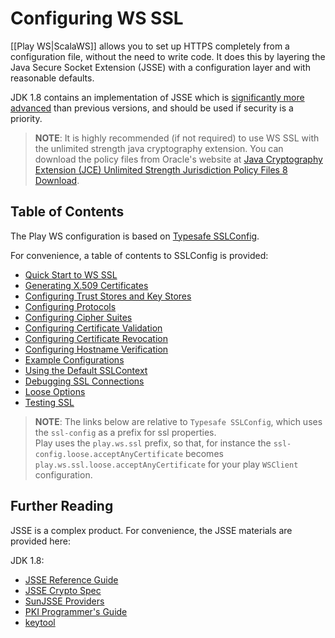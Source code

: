 <!--- Copyright (C) 2009-2018 Lightbend Inc. <https://www.lightbend.com> -->
# Configuring WS SSL

[[Play WS|ScalaWS]] allows you to set up HTTPS completely from a configuration file, without the need to write code.  It does this by layering the Java Secure Socket Extension (JSSE) with a configuration layer and with reasonable defaults.

JDK 1.8 contains an implementation of JSSE which is [significantly more advanced](https://docs.oracle.com/javase/8/docs/technotes/guides/security/enhancements-8.html) than previous versions, and should be used if security is a priority.

> **NOTE**: It is highly recommended (if not required) to use WS SSL with the
unlimited strength java cryptography extension.  You can download the policy files from Oracle's website at [Java Cryptography Extension (JCE) Unlimited Strength Jurisdiction Policy Files 8 Download](https://www.oracle.com/technetwork/java/javase/downloads/jce8-download-2133166.html).

## Table of Contents

The Play WS configuration is based on [Typesafe SSLConfig](https://lightbend.github.io/ssl-config).  

For convenience, a table of contents to SSLConfig is provided:

- [Quick Start to WS SSL](https://lightbend.github.io/ssl-config/WSQuickStart.html)
- [Generating X.509 Certificates](https://lightbend.github.io/ssl-config/CertificateGeneration.html)
- [Configuring Trust Stores and Key Stores](https://lightbend.github.io/ssl-config/KeyStores.html)
- [Configuring Protocols](https://lightbend.github.io/ssl-config/Protocols.html)
- [Configuring Cipher Suites](https://lightbend.github.io/ssl-config/CipherSuites.html)
- [Configuring Certificate Validation](https://lightbend.github.io/ssl-config/CertificateValidation.html)
- [Configuring Certificate Revocation](https://lightbend.github.io/ssl-config/CertificateRevocation.html)
- [Configuring Hostname Verification](https://lightbend.github.io/ssl-config/HostnameVerification.html)
- [Example Configurations](https://lightbend.github.io/ssl-config/ExampleSSLConfig.html)
- [Using the Default SSLContext](https://lightbend.github.io/ssl-config/DefaultContext.html)
- [Debugging SSL Connections](https://lightbend.github.io/ssl-config/DebuggingSSL.html)
- [Loose Options](https://lightbend.github.io/ssl-config/LooseSSL.html)
- [Testing SSL](https://lightbend.github.io/ssl-config/TestingSSL.html)

> **NOTE**: The links below are relative to `Typesafe SSLConfig`, which uses the `ssl-config` as a prefix for ssl properties.<br>
> Play uses the `play.ws.ssl` prefix, so that, for instance the `ssl-config.loose.acceptAnyCertificate` becomes `play.ws.ssl.loose.acceptAnyCertificate` for your play `WSClient` configuration.

## Further Reading

JSSE is a complex product.  For convenience, the JSSE materials are provided here:

JDK 1.8:

* [JSSE Reference Guide](https://docs.oracle.com/javase/8/docs/technotes/guides/security/jsse/JSSERefGuide.html)
* [JSSE Crypto Spec](https://docs.oracle.com/javase/8/docs/technotes/guides/security/crypto/CryptoSpec.html#SSLTLS)
* [SunJSSE Providers](https://docs.oracle.com/javase/8/docs/technotes/guides/security/SunProviders.html#SunJSSEProvider)
* [PKI Programmer's Guide](https://docs.oracle.com/javase/8/docs/technotes/guides/security/certpath/CertPathProgGuide.html)
* [keytool](https://docs.oracle.com/javase/8/docs/technotes/tools/unix/keytool.html)

